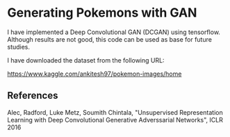 # Generating Pokemons with GAN

I have implemented a Deep Convolutional GAN (DCGAN) using tensorflow. 
Although results are not good, this code can be used as base for future studies.

I have downloaded the dataset from the following URL:

https://www.kaggle.com/ankitesh97/pokemon-images/home

## References
Alec, Radford, Luke Metz, Soumith Chintala, "Unsupervised Representation Learning with Deep Convolutional Generative Adverssarial Networks", ICLR 2016
